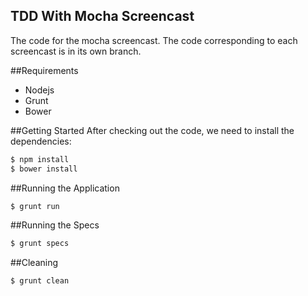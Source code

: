 TDD With Mocha Screencast
-------------------------
The code for the mocha screencast.
The code corresponding to each screencast is in its own branch.

##Requirements
+ Nodejs
+ Grunt
+ Bower

##Getting Started
After checking out the code, we need to install the dependencies:

```bash
$ npm install
$ bower install
```

##Running the Application
```bash
$ grunt run
```

##Running the Specs
```bash
$ grunt specs
```

##Cleaning
```bash
$ grunt clean
```

